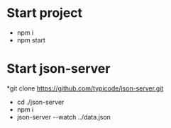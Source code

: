 # Start project
 * npm i
 * npm start

# Start json-server
 *git clone https://github.com/typicode/json-server.git
 
 * cd ./json-server
 * npm i
 * json-server --watch ../data.json
